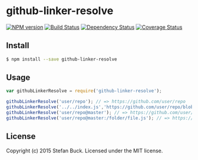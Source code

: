 # github-linker-resolve 
[![NPM version][npm-image]][npm-url] [![Build Status][travis-image]][travis-url] [![Dependency Status][daviddm-url]][daviddm-image] [![Coverage Status][coveralls-image]][coveralls-url]



## Install

```bash
$ npm install --save github-linker-resolve
```


## Usage

```javascript
var githubLinkerResolve = require('github-linker-resolve');

githubLinkerResolve('user/repo'); // => https://github.com/user/repo
githubLinkerResolve('../../index.js','https://github.com/user/repo/blob/master/lib/utils/math.js'); // => https://github.com/user/repo/blob/master/index.js
githubLinkerResolve('user/repo@master'); // => https://github.com/user/tree/master
githubLinkerResolve('user/repo@master:/folder/file.js'); // => https://github.com/user/repo/blob/master/folder/file.js
```


## License

Copyright (c) 2015 Stefan Buck. Licensed under the MIT license.



[npm-url]: https://npmjs.org/package/github-linker-resolve
[npm-image]: https://badge.fury.io/js/github-linker-resolve.svg
[travis-url]: https://travis-ci.org/stefanbuck/github-linker-resolve
[travis-image]: https://travis-ci.org/stefanbuck/github-linker-resolve.svg?branch=master
[daviddm-url]: https://david-dm.org/stefanbuck/github-linker-resolve.svg?theme=shields.io
[daviddm-image]: https://david-dm.org/stefanbuck/github-linker-resolve
[coveralls-url]: https://coveralls.io/r/stefanbuck/github-linker-resolve
[coveralls-image]: https://coveralls.io/repos/stefanbuck/github-linker-resolve/badge.png
